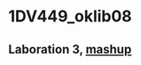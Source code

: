# 1DV449_oklib08
## Laboration 3, [mashup](https://OskarKlintrotSkolarbeteWP14.github.io/1DV449_oklib08)
